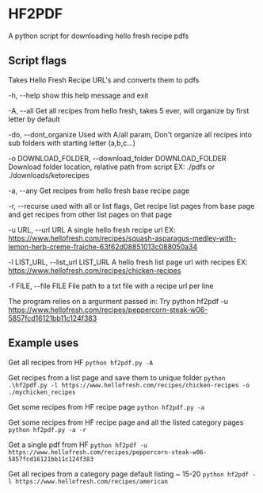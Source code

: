 # HF2PDF
A python script for downloading hello fresh recipe pdfs

## Script flags
Takes Hello Fresh Recipe URL's and converts them to pdfs

  -h, --help            show this help message and exit

  -A, --all             Get all recipes from hello fresh, takes 5 ever, will organize by first letter by default

  -do, --dont_organize  Used with A/all param, Don't organize all recipes into sub folders with starting letter (a,b,c...)

  -o DOWNLOAD_FOLDER, --download_folder DOWNLOAD_FOLDER
                        Download folder location, relative path from script EX: ./pdfs or ./downloads/ketorecipes

  -a, --any             Get recipes from hello fresh base recipe page

  -r, --recurse         used with all or list flags, Get recipe list pages from base page and get recipes from other list pages on that page

  -u URL, --url URL     A single hello fresh recipe url EX: https://www.hellofresh.com/recipes/squash-asparagus-medley-with-lemon-herb-creme-fraiche-63f62d08851013c088050a34

  -l LIST_URL, --list_url LIST_URL
                        A hello fresh list page url with recipes EX: https://www.hellofresh.com/recipes/chicken-recipes

  -f FILE, --file FILE  File path to a txt file with a recipe url per line

The program relies on a argurment passed in: Try python hf2pdf -u
https://www.hellofresh.com/recipes/peppercorn-steak-w06-5857fcd16121bb11c124f383

## Example uses
Get all recipes from HF `python hf2pdf.py -A`

Get recipes from a list page and save them to unique folder `python .\hf2pdf.py -l https://www.hellofresh.com/recipes/chicken-recipes -o ./mychicken_recipes`

Get some recipes from HF recipe page `python hf2pdf.py -a`

Get some recipes from HF recipe page and all the listed category pages `python hf2pdf.py -a -r`

Get a single pdf from HF `python hf2pdf -u https://www.hellofresh.com/recipes/peppercorn-steak-w06-5857fcd16121bb11c124f383`

Get all recipes from a category page default listing ~ 15-20 `python hf2pdf -l https://www.hellofresh.com/recipes/american`
